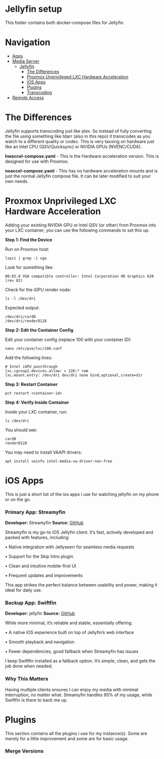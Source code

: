 # Jellyfin setup

This folder contains both docker-compose files for Jellyfin.

# Navigation
- [Apps](/apps/)
- [Media Server](/media/)
  - [Jellyfin](/media/jellyfin/)
    - [The Differences](#the-differences)
    - [Proxmox Unprivileged LXC Hardware Acceleration](#proxmox-unprivileged-lxc-hardware-acceleration)
    - [iOS Apps](#ios-apps)
    - [Plugins](#plugins)
    - [Transcoding](#transcoding)
- [Remote Access](/access/)

# The Differences
Jellyfin supports transcoding just like plex. So instead of fully converting the file using something like tdarr (also in this repo) it transcodes as you watch to a different quality or codec. This is very taxxing on hardware just like an Intel CPU (QSV/Quicksync) or NVIDIA GPUs (NVENC/CUDA).

**hwaccel-compose.yaml** - This is the Hardware acceleration version. This is designed for use with Proxmox.

**noaccel-compose.yaml** - This has no hardware acceleration mounts and is just the normal Jellyfin compose file. It can be later modified to suit your own needs.


# Proxmox Unprivileged LXC Hardware Acceleration

Adding your existing NVIDIA GPU or Intel QSV (or other) from Proxmox into your LXC container, you can use the following commands to set this up.

**Step 1: Find the Device**

Run on Proxmox host:
```
lspci | grep -i vga
```
Look for something like:
```
00:02.0 VGA compatible controller: Intel Corporation HD Graphics 620 (rev 02)
```
Check for the iGPU render node:
```
ls -l /dev/dri
```
Expected output:
```
/dev/dri/card0
/dev/dri/renderD128
```
**Step 2: Edit the Container Config**

Edit your container config (replace 100 with your container ID):
```
nano /etc/pve/lxc/100.conf
```
Add the following lines:
```
# Intel iGPU passthrough
lxc.cgroup2.devices.allow: c 226:* rwm
lxc.mount.entry: /dev/dri dev/dri none bind,optional,create=dir
```
**Step 3: Restart Container**
```
pct restart <container-id>
```
**Step 4: Verify Inside Container**

Inside your LXC container, run:
```
ls /dev/dri
```
You should see:
```
card0
renderD128
```

You may need to install VAAPI drivers:
```
apt install vainfo intel-media-va-driver-non-free
```

# iOS Apps

This is just a short list of the ios apps i use for watching jellyfin on my phone or on the go.


### Primary App: Streamyfin

**Developer:** Streamyfin
**Source:** [GitHub](https://github.com/streamyfin/streamyfin)

Streamyfin is my go-to iOS Jellyfin client. It’s fast, actively developed and packed with features, including:
  
  •	Native integration with Jellyseerr for seamless media requests
  
  •	Support for the Skip Intro plugin
	
  •	Clean and intuitive mobile-first UI
	
  •	Frequent updates and improvements

This app strikes the perfect balance between usability and power, making it ideal for daily use.


### Backup App: Swiftfin

**Developer:** jellyfin
**Source:** [GitHub](https://github.com/jellyfin/Swiftfin)

While more minimal, it’s reliable and stable, essentially offering:
  
  •	A native iOS experience built on top of Jellyfin’s web interface
  
  •	Smooth playback and navigation
  
  •	Fewer dependencies, good fallback when Streamyfin has issues

I keep Swiftfin installed as a fallback option. It’s simple, clean, and gets the job done when needed.


### Why This Matters

Having multiple clients ensures I can enjoy my media with minimal interruption, no matter what. Streamyfin handles 95% of my usage, while Swiftfin is there to back me up.


# Plugins

This section contains all the plugins i use for my instance(s). Some are merely for a little improvement and some are for basic usage.

### Merge Versions
